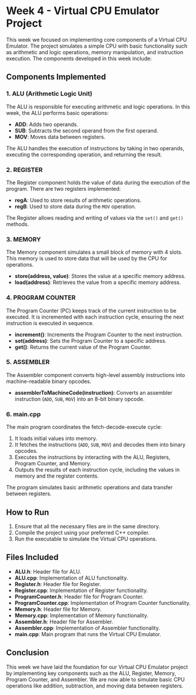 
# Week 4 - Virtual CPU Emulator Project

This week we focused on implementing core components of a Virtual CPU Emulator. The project simulates a simple CPU with basic functionality such as arithmetic and logic operations, memory manipulation, and instruction execution. The components developed in this week include:

## Components Implemented

### 1. **ALU (Arithmetic Logic Unit)**

The ALU is responsible for executing arithmetic and logic operations. In this week, the ALU performs basic operations:
- **ADD**: Adds two operands.
- **SUB**: Subtracts the second operand from the first operand.
- **MOV**: Moves data between registers.

The ALU handles the execution of instructions by taking in two operands, executing the corresponding operation, and returning the result.

### 2. **REGISTER**

The Register component holds the value of data during the execution of the program. There are two registers implemented:
- **regA**: Used to store results of arithmetic operations.
- **regB**: Used to store data during the `MOV` operation.

The Register allows reading and writing of values via the `set()` and `get()` methods.

### 3. **MEMORY**

The Memory component simulates a small block of memory with 4 slots. This memory is used to store data that will be used by the CPU for operations.

- **store(address, value)**: Stores the value at a specific memory address.
- **load(address)**: Retrieves the value from a specific memory address.

### 4. **PROGRAM COUNTER**

The Program Counter (PC) keeps track of the current instruction to be executed. It is incremented with each instruction cycle, ensuring the next instruction is executed in sequence.

- **increment()**: Increments the Program Counter to the next instruction.
- **set(address)**: Sets the Program Counter to a specific address.
- **get()**: Returns the current value of the Program Counter.

### 5. **ASSEMBLER**

The Assembler component converts high-level assembly instructions into machine-readable binary opcodes.

- **assemblerToMachineCode(instruction)**: Converts an assembler instruction (`ADD`, `SUB`, `MOV`) into an 8-bit binary opcode.

### 6. **main.cpp**

The main program coordinates the fetch-decode-execute cycle:
1. It loads initial values into memory.
2. It fetches the instructions (`ADD`, `SUB`, `MOV`) and decodes them into binary opcodes.
3. Executes the instructions by interacting with the ALU, Registers, Program Counter, and Memory.
4. Outputs the results of each instruction cycle, including the values in memory and the register contents.

The program simulates basic arithmetic operations and data transfer between registers.

## How to Run

1. Ensure that all the necessary files are in the same directory.
2. Compile the project using your preferred C++ compiler.
3. Run the executable to simulate the Virtual CPU operations.

## Files Included

- **ALU.h**: Header file for ALU.
- **ALU.cpp**: Implementation of ALU functionality.
- **Register.h**: Header file for Register.
- **Register.cpp**: Implementation of Register functionality.
- **ProgramCounter.h**: Header file for Program Counter.
- **ProgramCounter.cpp**: Implementation of Program Counter functionality.
- **Memory.h**: Header file for Memory.
- **Memory.cpp**: Implementation of Memory functionality.
- **Assembler.h**: Header file for Assembler.
- **Assembler.cpp**: Implementation of Assembler functionality.
- **main.cpp**: Main program that runs the Virtual CPU Emulator.

## Conclusion

This week we have laid the foundation for our Virtual CPU Emulator project by implementing key components such as the ALU, Register, Memory, Program Counter, and Assembler. We are now able to simulate basic CPU operations like addition, subtraction, and moving data between registers.

